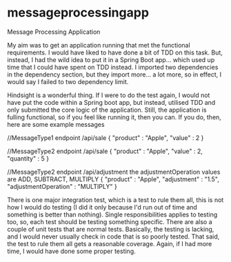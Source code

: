 # messageprocessingapp
Message Processing Application

My aim was to get an application running that met the functional requirements. I would have liked to have done a bit of TDD on this task. But, instead, I had the wild idea to put it in a Spring Boot app... which used up time that I could have spent on TDD instead. I imported two dependencies in the dependency section, but they import more... a lot more, so in effect, I would say I failed to two dependency limit.

Hindsight is a wonderful thing. If I were to do the test again, I would not have put the code within a Spring boot app, but instead, utilised TDD and only submitted the core logic of the application. Still, the application is fulling functional, so if you feel like running it, then you can. If you do, then, here are some example messages

//MessageType1 endpoint /api/sale
{
  "product" : "Apple",
  "value" : 2
}

//MessageType2 endpoint /api/sale
{
  "product" : "Apple",
  "value" : 2,
  "quantity" : 5
}

//MessageType2 endpoint /api/adjustment the adjustmentOperation values are ADD, SUBTRACT, MULTIPLY
{
  "product" : "Apple",
  "adjustment" : "1.5",
  "adjustmentOperation" : "MULTIPLY"
}

There is one major integration test, which is a test to rule them all, this is not how I would do testing (I did it only because I'd run out of time and something is better than nothing). Single responsibilities applies to testing too, so, each test should be testing something specific. There are also a couple of unit tests that are normal tests. Basically, the testing is lacking, and I would never usually check in code that is so poorly tested. That said, the test to rule them all gets a reasonable coverage. Again, if I had more time, I would have done some proper testing.

